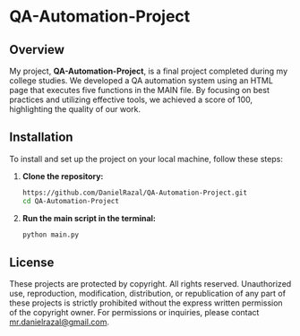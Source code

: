 # QA-Automation-Project

## Overview
My project, **QA-Automation-Project**, is a final project completed during my college studies. We developed a QA automation system using an HTML page that executes five functions in the MAIN file. By focusing on best practices and utilizing effective tools, we achieved a score of 100, highlighting the quality of our work.

## Installation

To install and set up the project on your local machine, follow these steps:

1. **Clone the repository:**

    ```bash
    https://github.com/DanielRazal/QA-Automation-Project.git
    cd QA-Automation-Project
    ```

2. **Run the main script in the terminal:**

    ```bash
    python main.py
    ```

## License
These projects are protected by copyright. All rights reserved. Unauthorized use, reproduction, modification, distribution, or republication of any part of these projects is strictly prohibited without the express written permission of the copyright owner. For permissions or inquiries, please contact [mr.danielrazal@gmail.com](mailto:mr.danielrazal@gmail.com).
